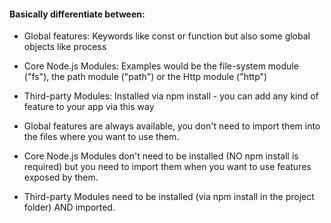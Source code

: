 #### Basically differentiate between:

- Global features: Keywords like const or function but also some global objects like process

- Core Node.js Modules: Examples would be the file-system module ("fs"), the path module ("path") or the Http module ("http")

- Third-party Modules: Installed via npm install - you can add any kind of feature to your app via this way

- Global features are always available, you don't need to import them into the files where you want to use them.

- Core Node.js Modules don't need to be installed (NO npm install is required) but you need to import them when you want to use features exposed by them.

- Third-party Modules need to be installed (via npm install in the project folder) AND imported.
